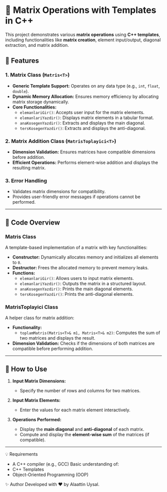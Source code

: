 # 🧮 Matrix Operations with Templates in C++

This project demonstrates various **matrix operations** using **C++ templates**, including functionalities like **matrix creation**, element input/output, diagonal extraction, and matrix addition.

## 🌟 Features

### 1. **Matrix Class** (`Matris<T>`)
- **Generic Template Support:** Operates on any data type (e.g., `int`, `float`, `double`).
- **Dynamic Memory Allocation:** Ensures memory efficiency by allocating matrix storage dynamically.
- **Core Functionalities:**
  - `elemanlariGir()`: Accepts user input for the matrix elements.
  - `elemanlariYazdir()`: Displays matrix elements in a tabular format.
  - `anaKosegenYazdir()`: Extracts and displays the main diagonal.
  - `tersKosegenYazdir()`: Extracts and displays the anti-diagonal.

### 2. **Matrix Addition Class** (`MatrisToplayici<T>`)
- **Dimension Validation:** Ensures matrices have compatible dimensions before addition.
- **Efficient Operations:** Performs element-wise addition and displays the resulting matrix.

### 3. **Error Handling**
- Validates matrix dimensions for compatibility.
- Provides user-friendly error messages if operations cannot be performed.

---

## 📖 Code Overview

### Matris Class
A template-based implementation of a matrix with key functionalities:
- **Constructor:** Dynamically allocates memory and initializes all elements to `0`.
- **Destructor:** Frees the allocated memory to prevent memory leaks.
- **Functions:**
  - `elemanlariGir()`: Allows users to input matrix elements.
  - `elemanlariYazdir()`: Outputs the matrix in a structured layout.
  - `anaKosegenYazdir()`: Prints the main diagonal elements.
  - `tersKosegenYazdir()`: Prints the anti-diagonal elements.

### MatrisToplayici Class
A helper class for matrix addition:
- **Functionality:**
  - `toplamMatris(Matris<T>& m1, Matris<T>& m2)`: Computes the sum of two matrices and displays the result.
- **Dimension Validation:** Checks if the dimensions of both matrices are compatible before performing addition.

---

## 🚀 How to Use

1. **Input Matrix Dimensions:**
   - Specify the number of rows and columns for two matrices.

2. **Input Matrix Elements:**
   - Enter the values for each matrix element interactively.

3. **Operations Performed:**
   - Display the **main diagonal** and **anti-diagonal** of each matrix.
   - Compute and display the **element-wise sum** of the matrices (if compatible).

---
💡 Requirements
- A C++ compiler (e.g., GCC)
Basic understanding of:
- C++ Templates
- Object-Oriented Programming (OOP)
  
✨ Author Developed with ❤️ by Alaattin Uysal.
